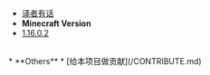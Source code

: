 * [译者有话](/README.md)
* **Minecraft Version**
* [1.16.0.2](/1.16.0.2/index.md)
<br>
* **Others**
* [给本项目做贡献](/CONTRIBUTE.md)